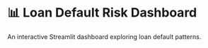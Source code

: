 # 📊 Loan Default Risk Dashboard

An interactive Streamlit dashboard exploring loan default patterns.